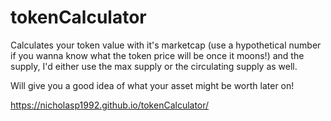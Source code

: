 # tokenCalculator

Calculates your token value with it's marketcap (use a hypothetical number if you wanna know what the token price will be once it moons!) and the supply, I'd either use the max supply or the circulating supply as well.

Will give you a good idea of what your asset might be worth later on!

https://nicholasp1992.github.io/tokenCalculator/
